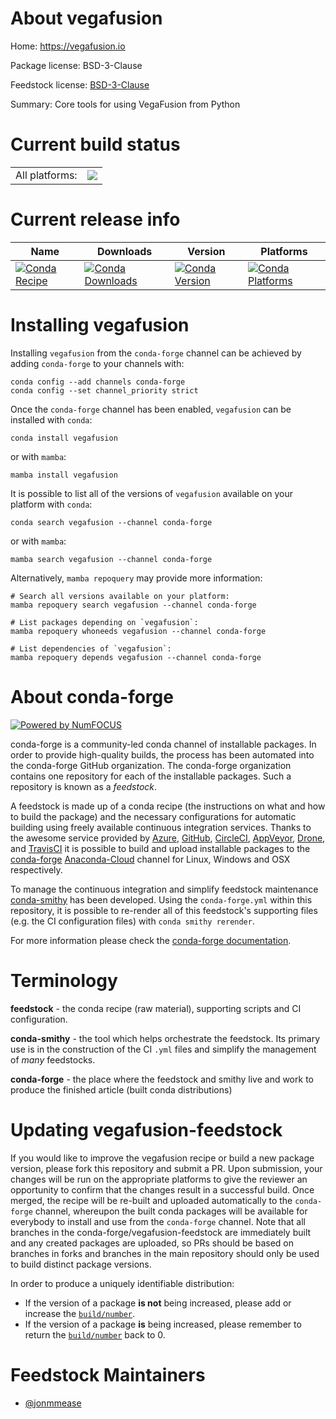 About vegafusion
================

Home: https://vegafusion.io

Package license: BSD-3-Clause

Feedstock license: [BSD-3-Clause](https://github.com/conda-forge/vegafusion-feedstock/blob/main/LICENSE.txt)

Summary: Core tools for using VegaFusion from Python

Current build status
====================


<table><tr><td>All platforms:</td>
    <td>
      <a href="https://dev.azure.com/conda-forge/feedstock-builds/_build/latest?definitionId=15626&branchName=main">
        <img src="https://dev.azure.com/conda-forge/feedstock-builds/_apis/build/status/vegafusion-feedstock?branchName=main">
      </a>
    </td>
  </tr>
</table>

Current release info
====================

| Name | Downloads | Version | Platforms |
| --- | --- | --- | --- |
| [![Conda Recipe](https://img.shields.io/badge/recipe-vegafusion-green.svg)](https://anaconda.org/conda-forge/vegafusion) | [![Conda Downloads](https://img.shields.io/conda/dn/conda-forge/vegafusion.svg)](https://anaconda.org/conda-forge/vegafusion) | [![Conda Version](https://img.shields.io/conda/vn/conda-forge/vegafusion.svg)](https://anaconda.org/conda-forge/vegafusion) | [![Conda Platforms](https://img.shields.io/conda/pn/conda-forge/vegafusion.svg)](https://anaconda.org/conda-forge/vegafusion) |

Installing vegafusion
=====================

Installing `vegafusion` from the `conda-forge` channel can be achieved by adding `conda-forge` to your channels with:

```
conda config --add channels conda-forge
conda config --set channel_priority strict
```

Once the `conda-forge` channel has been enabled, `vegafusion` can be installed with `conda`:

```
conda install vegafusion
```

or with `mamba`:

```
mamba install vegafusion
```

It is possible to list all of the versions of `vegafusion` available on your platform with `conda`:

```
conda search vegafusion --channel conda-forge
```

or with `mamba`:

```
mamba search vegafusion --channel conda-forge
```

Alternatively, `mamba repoquery` may provide more information:

```
# Search all versions available on your platform:
mamba repoquery search vegafusion --channel conda-forge

# List packages depending on `vegafusion`:
mamba repoquery whoneeds vegafusion --channel conda-forge

# List dependencies of `vegafusion`:
mamba repoquery depends vegafusion --channel conda-forge
```


About conda-forge
=================

[![Powered by
NumFOCUS](https://img.shields.io/badge/powered%20by-NumFOCUS-orange.svg?style=flat&colorA=E1523D&colorB=007D8A)](https://numfocus.org)

conda-forge is a community-led conda channel of installable packages.
In order to provide high-quality builds, the process has been automated into the
conda-forge GitHub organization. The conda-forge organization contains one repository
for each of the installable packages. Such a repository is known as a *feedstock*.

A feedstock is made up of a conda recipe (the instructions on what and how to build
the package) and the necessary configurations for automatic building using freely
available continuous integration services. Thanks to the awesome service provided by
[Azure](https://azure.microsoft.com/en-us/services/devops/), [GitHub](https://github.com/),
[CircleCI](https://circleci.com/), [AppVeyor](https://www.appveyor.com/),
[Drone](https://cloud.drone.io/welcome), and [TravisCI](https://travis-ci.com/)
it is possible to build and upload installable packages to the
[conda-forge](https://anaconda.org/conda-forge) [Anaconda-Cloud](https://anaconda.org/)
channel for Linux, Windows and OSX respectively.

To manage the continuous integration and simplify feedstock maintenance
[conda-smithy](https://github.com/conda-forge/conda-smithy) has been developed.
Using the ``conda-forge.yml`` within this repository, it is possible to re-render all of
this feedstock's supporting files (e.g. the CI configuration files) with ``conda smithy rerender``.

For more information please check the [conda-forge documentation](https://conda-forge.org/docs/).

Terminology
===========

**feedstock** - the conda recipe (raw material), supporting scripts and CI configuration.

**conda-smithy** - the tool which helps orchestrate the feedstock.
                   Its primary use is in the construction of the CI ``.yml`` files
                   and simplify the management of *many* feedstocks.

**conda-forge** - the place where the feedstock and smithy live and work to
                  produce the finished article (built conda distributions)


Updating vegafusion-feedstock
=============================

If you would like to improve the vegafusion recipe or build a new
package version, please fork this repository and submit a PR. Upon submission,
your changes will be run on the appropriate platforms to give the reviewer an
opportunity to confirm that the changes result in a successful build. Once
merged, the recipe will be re-built and uploaded automatically to the
`conda-forge` channel, whereupon the built conda packages will be available for
everybody to install and use from the `conda-forge` channel.
Note that all branches in the conda-forge/vegafusion-feedstock are
immediately built and any created packages are uploaded, so PRs should be based
on branches in forks and branches in the main repository should only be used to
build distinct package versions.

In order to produce a uniquely identifiable distribution:
 * If the version of a package **is not** being increased, please add or increase
   the [``build/number``](https://docs.conda.io/projects/conda-build/en/latest/resources/define-metadata.html#build-number-and-string).
 * If the version of a package **is** being increased, please remember to return
   the [``build/number``](https://docs.conda.io/projects/conda-build/en/latest/resources/define-metadata.html#build-number-and-string)
   back to 0.

Feedstock Maintainers
=====================

* [@jonmmease](https://github.com/jonmmease/)

